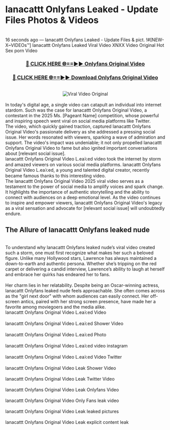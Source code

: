 # lanacattt Onlyfans Leaked - Update Files Photos & Videos 
<br>
16 seconds ago — lanacattt Onlyfans Leaked - Update Files & pict. !#[NEW-X~VIDEOs™] lanacattt Onlyfans Leaked Viral Video XNXX Video Original Hot Sex porn Video
<br>
<div align="center">
<h3><a href="http://freeplayer.one?title=lanacattt&ref=25OR" rel="nofollow">🔴 CLICK HERE 🌐==►► Onlyfans Original Video</a></h3>
<h3><a href="http://freeplayer.one?title=lanacattt&ref=25OR" rel="nofollow">🔴 CLICK HERE 🌐==►► Download Onlyfans Original Video</a></h3>
<br>
<a href="http://freeplayer.one?title=lanacattt&ref=25OR" rel="nofollow" data-target="animated-image.originalLink"><img src="https://i.ibb.co.com/xMMVF88/686577567.gif" alt="Viral Video Original" style="max-width: 100%; display: inline-block;" data-target="animated-image.originalImage"></a>
</div>
<br>
In today's digital age, a single video can catapult an individual into internet stardom. Such was the case for lanacattt Onlyfans Original Video, a contestant in the 2025 Ms. [Pageant Name] competition, whose powerful and inspiring speech went viral on social media platforms like Twitter.
<br>
The video, which quickly gained traction, captured lanacattt Onlyfans Original Video's passionate delivery as she addressed a pressing social issue. Her words resonated with viewers, sparking a wave of admiration and support. The video's impact was undeniable; it not only propelled lanacattt Onlyfans Original Video to fame but also ignited important conversations about [relevant social issue].
<br>
lanacattt Onlyfans Original Video L.ea𝚔ed video took the internet by storm and amazed viewers on various social media platforms. lanacattt Onlyfans Original Video L.ea𝚔ed, a young and talented digital creator, recently became famous thanks to this interesting video.
<br>
The lanacattt Onlyfans Original Video 2025 viral video serves as a testament to the power of social media to amplify voices and spark change. It highlights the importance of authentic storytelling and the ability to connect with audiences on a deep emotional level. As the video continues to inspire and empower viewers, lanacattt Onlyfans Original Video's legacy as a viral sensation and advocate for [relevant social issue] will undoubtedly endure.
<br>
<h2>The Allure of lanacattt Onlyfans leaked nude</h2>
<br>
To understand why lanacattt Onlyfans leaked nude’s viral video created such a storm, one must first recognize what makes her such a beloved figure. Unlike many Hollywood stars, Lawrence has always maintained a down-to-earth and authentic persona. Whether she’s tripping on the red carpet or delivering a candid interview, Lawrence’s ability to laugh at herself and embrace her quirks has endeared her to fans.
<br><br>
Her charm lies in her relatability. Despite being an Oscar-winning actress, lanacattt Onlyfans leaked nude feels approachable. She often comes across as the "girl next door" with whom audiences can easily connect. Her off-screen antics, paired with her strong screen presence, have made her a favorite among moviegoers and the media alike.
<br>
lanacattt Onlyfans Original Video L.ea𝚔ed Video
<br><br>
lanacattt Onlyfans Original Video L.ea𝚔ed Shower Video
<br><br>
lanacattt Onlyfans Original Video L.ea𝚔ed Photo
<br><br>
lanacattt Onlyfans Original Video L.ea𝚔ed video instagram
<br><br>
lanacattt Onlyfans Original Video L.ea𝚔ed Video Twitter
<br><br>
lanacattt Onlyfans Original Video Leak Shower Video
<br><br>
lanacattt Onlyfans Original Video Leak Twitter Video
<br><br>
lanacattt Onlyfans Original Video Leak Onlyfans Video
<br><br>
lanacattt Onlyfans Original Video Only Fans leak video
<br><br>
lanacattt Onlyfans Original Video Leak leaked pictures
<br><br>
lanacattt Onlyfans Original Video Leak explicit content leak